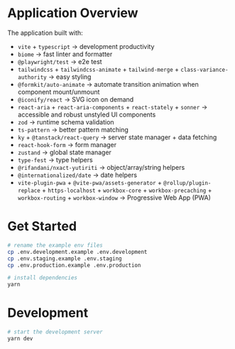 # Application Overview

The application built with:

- `vite` + `typescript` -> development productivity
- `biome` -> fast linter and formatter
- `@playwright/test` -> e2e test
- `tailwindcss` + `tailwindcss-animate` + `tailwind-merge` + `class-variance-authority` -> easy styling
- `@formkit/auto-animate` -> automate transition animation when component mount/unmount
- `@iconify/react` -> SVG icon on demand
- `react-aria` + `react-aria-components` + `react-stately` + `sonner` -> accessible and robust unstyled UI components
- `zod` -> runtime schema validation
- `ts-pattern` -> better pattern matching
- `ky` + `@tanstack/react-query` -> server state manager + data fetching
- `react-hook-form` -> form manager
- `zustand` -> global state manager
- `type-fest` -> type helpers
- `@rifandani/nxact-yutiriti` -> object/array/string helpers
- `@internationalized/date` -> date helpers
- `vite-plugin-pwa` + `@vite-pwa/assets-generator` + `@rollup/plugin-replace` + `https-localhost` + `workbox-core` + `workbox-precaching` + `workbox-routing` + `workbox-window` -> Progressive Web App (PWA)


# Get Started

```bash
# rename the example env files
cp .env.development.example .env.development
cp .env.staging.example .env.staging
cp .env.production.example .env.production

# install dependencies
yarn
```

# Development

```bash
# start the development server
yarn dev
```